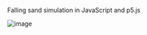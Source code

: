 Falling sand simulation in JavaScript and p5.js

![image](https://user-images.githubusercontent.com/34283640/219658021-eb9af793-5cd4-471b-872e-489922e09964.png)
